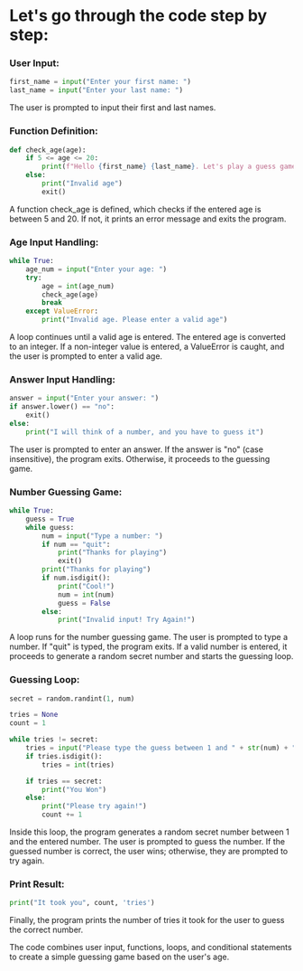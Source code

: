 
# Let's go through the code step by step:

### User Input:

```python
first_name = input("Enter your first name: ")
last_name = input("Enter your last name: ")
```
The user is prompted to input their first and last names.

### Function Definition:

```python
def check_age(age):
    if 5 <= age <= 20:
        print(f"Hello {first_name} {last_name}. Let's play a guess game")
    else:
        print("Invalid age")
        exit()
```
A function check_age is defined, which checks if the entered age is between 5 and 20. If not, it prints an error message and exits the program.

### Age Input Handling:

```python
while True:
    age_num = input("Enter your age: ")
    try:
        age = int(age_num)
        check_age(age)
        break
    except ValueError:
        print("Invalid age. Please enter a valid age")
```
A loop continues until a valid age is entered. The entered age is converted to an integer. If a non-integer value is entered, a ValueError is caught, and the user is prompted to enter a valid age.

### Answer Input Handling:

```python
answer = input("Enter your answer: ")
if answer.lower() == "no":
    exit()
else:
    print("I will think of a number, and you have to guess it")
```
The user is prompted to enter an answer. If the answer is "no" (case insensitive), the program exits. Otherwise, it proceeds to the guessing game.

### Number Guessing Game:

```python
while True:
    guess = True
    while guess:
        num = input("Type a number: ")
        if num == "quit":
            print("Thanks for playing")
            exit()
        print("Thanks for playing")
        if num.isdigit():
            print("Cool!")
            num = int(num)
            guess = False
        else:
            print("Invalid input! Try Again!")
```
A loop runs for the number guessing game. The user is prompted to type a number. If "quit" is typed, the program exits. If a valid number is entered, it proceeds to generate a random secret number and starts the guessing loop.

### Guessing Loop:

```python
secret = random.randint(1, num)

tries = None
count = 1

while tries != secret:
    tries = input("Please type the guess between 1 and " + str(num) + ": ")
    if tries.isdigit():
        tries = int(tries)

    if tries == secret:
        print("You Won")
    else:
        print("Please try again!")
        count += 1
```
Inside this loop, the program generates a random secret number between 1 and the entered number. The user is prompted to guess the number. If the guessed number is correct, the user wins; otherwise, they are prompted to try again.

### Print Result:

```python
print("It took you", count, 'tries')
```
Finally, the program prints the number of tries it took for the user to guess the correct number.

The code combines user input, functions, loops, and conditional statements to create a simple guessing game based on the user's age.
